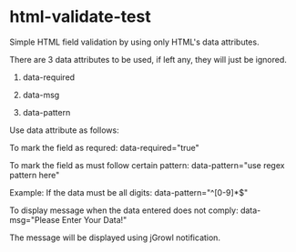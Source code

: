 # html-validate-test
Simple HTML field validation by using only HTML's data attributes.


There are 3 data attributes to be used, if left any, they will just be ignored.

1) data-required

2) data-msg

3) data-pattern


Use data attribute as follows:

To mark the field as requred: data-required="true"

To mark the field as must follow certain pattern: data-pattern="use regex pattern here"

Example: If the data must be all digits: data-pattern="^[0-9]*$"

To display message when the data entered does not comply: data-msg="Please Enter Your Data!"

The message will be displayed using jGrowl notification.





